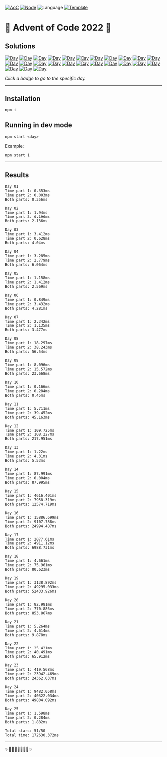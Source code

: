 <!-- Entries between SOLUTIONS and RESULTS tags are auto-generated -->

[![AoC](https://badgen.net/badge/AoC/2022/blue)](https://adventofcode.com/2022)
[![Node](https://badgen.net/badge/Node/v16.13.0+/blue)](https://nodejs.org/en/download/)
![Language](https://badgen.net/badge/Language/TypeScript/blue)
[![Template](https://badgen.net/badge/Template/aocrunner/blue)](https://github.com/caderek/aocrunner)

# 🎄 Advent of Code 2022 🎄

## Solutions

<!--SOLUTIONS-->

[![Day](https://badgen.net/badge/01/%E2%98%85%E2%98%85/green)](src/day01)
[![Day](https://badgen.net/badge/02/%E2%98%85%E2%98%85/green)](src/day02)
[![Day](https://badgen.net/badge/03/%E2%98%85%E2%98%85/green)](src/day03)
[![Day](https://badgen.net/badge/04/%E2%98%85%E2%98%85/green)](src/day04)
[![Day](https://badgen.net/badge/05/%E2%98%85%E2%98%85/green)](src/day05)
[![Day](https://badgen.net/badge/06/%E2%98%85%E2%98%85/green)](src/day06)
[![Day](https://badgen.net/badge/07/%E2%98%85%E2%98%85/green)](src/day07)
[![Day](https://badgen.net/badge/08/%E2%98%85%E2%98%85/green)](src/day08)
[![Day](https://badgen.net/badge/09/%E2%98%85%E2%98%85/green)](src/day09)
[![Day](https://badgen.net/badge/10/%E2%98%85%E2%98%85/green)](src/day10)
[![Day](https://badgen.net/badge/11/%E2%98%85%E2%98%85/green)](src/day11)
[![Day](https://badgen.net/badge/12/%E2%98%85%E2%98%85/green)](src/day12)
[![Day](https://badgen.net/badge/13/%E2%98%85%E2%98%85/green)](src/day13)
[![Day](https://badgen.net/badge/14/%E2%98%85%E2%98%85/green)](src/day14)
[![Day](https://badgen.net/badge/15/%E2%98%85%E2%98%85/green)](src/day15)
[![Day](https://badgen.net/badge/16/%E2%98%85%E2%98%85/green)](src/day16)
[![Day](https://badgen.net/badge/17/%E2%98%85%E2%98%85/green)](src/day17)
[![Day](https://badgen.net/badge/18/%E2%98%85%E2%98%85/green)](src/day18)
[![Day](https://badgen.net/badge/19/%E2%98%85%E2%98%85/green)](src/day19)
[![Day](https://badgen.net/badge/20/%E2%98%85%E2%98%85/green)](src/day20)
[![Day](https://badgen.net/badge/21/%E2%98%85%E2%98%85/green)](src/day21)
[![Day](https://badgen.net/badge/22/%E2%98%85%E2%98%85/green)](src/day22)
[![Day](https://badgen.net/badge/23/%E2%98%85%E2%98%85/green)](src/day23)
[![Day](https://badgen.net/badge/24/%E2%98%85%E2%98%85/green)](src/day24)
[![Day](https://badgen.net/badge/25/%E2%98%85%E2%98%85/green)](src/day25)

<!--/SOLUTIONS-->

_Click a badge to go to the specific day._

---

## Installation

```
npm i
```

## Running in dev mode

```
npm start <day>
```

Example:

```
npm start 1
```

---

## Results

<!--RESULTS-->

```
Day 01
Time part 1: 0.353ms
Time part 2: 0.003ms
Both parts: 0.356ms
```

```
Day 02
Time part 1: 1.94ms
Time part 2: 0.196ms
Both parts: 2.136ms
```

```
Day 03
Time part 1: 3.412ms
Time part 2: 0.628ms
Both parts: 4.04ms
```

```
Day 04
Time part 1: 3.285ms
Time part 2: 2.779ms
Both parts: 6.064ms
```

```
Day 05
Time part 1: 1.158ms
Time part 2: 1.412ms
Both parts: 2.569ms
```

```
Day 06
Time part 1: 0.849ms
Time part 2: 3.432ms
Both parts: 4.281ms
```

```
Day 07
Time part 1: 2.342ms
Time part 2: 1.135ms
Both parts: 3.477ms
```

```
Day 08
Time part 1: 18.297ms
Time part 2: 38.243ms
Both parts: 56.54ms
```

```
Day 09
Time part 1: 8.096ms
Time part 2: 15.572ms
Both parts: 23.668ms
```

```
Day 10
Time part 1: 0.166ms
Time part 2: 0.284ms
Both parts: 0.45ms
```

```
Day 11
Time part 1: 5.711ms
Time part 2: 39.452ms
Both parts: 45.163ms
```

```
Day 12
Time part 1: 109.725ms
Time part 2: 108.227ms
Both parts: 217.951ms
```

```
Day 13
Time part 1: 1.22ms
Time part 2: 4.31ms
Both parts: 5.53ms
```

```
Day 14
Time part 1: 87.991ms
Time part 2: 0.004ms
Both parts: 87.995ms
```

```
Day 15
Time part 1: 4616.401ms
Time part 2: 7958.319ms
Both parts: 12574.719ms
```

```
Day 16
Time part 1: 15886.699ms
Time part 2: 9107.788ms
Both parts: 24994.487ms
```

```
Day 17
Time part 1: 2077.61ms
Time part 2: 4911.12ms
Both parts: 6988.731ms
```

```
Day 18
Time part 1: 4.661ms
Time part 2: 75.961ms
Both parts: 80.623ms
```

```
Day 19
Time part 1: 3138.892ms
Time part 2: 49295.033ms
Both parts: 52433.926ms
```

```
Day 20
Time part 1: 82.981ms
Time part 2: 770.886ms
Both parts: 853.867ms
```

```
Day 21
Time part 1: 5.264ms
Time part 2: 4.614ms
Both parts: 9.878ms
```

```
Day 22
Time part 1: 25.421ms
Time part 2: 40.491ms
Both parts: 65.912ms
```

```
Day 23
Time part 1: 419.568ms
Time part 2: 23942.469ms
Both parts: 24362.037ms
```

```
Day 24
Time part 1: 9482.058ms
Time part 2: 40322.034ms
Both parts: 49804.092ms
```

```
Day 25
Time part 1: 1.598ms
Time part 2: 0.284ms
Both parts: 1.882ms
```

```
Total stars: 51/50
Total time: 172630.372ms
```

<!--/RESULTS-->

---

✨🎄🎁🎄🎅🎄🎁🎄✨